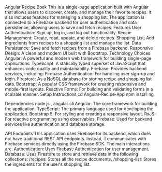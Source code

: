

Angular Recipe Book
This is a single-page application built with Angular that allows users to discover, create, and manage their favorite recipes. It also includes features for managing a shopping list. The application is connected to a Firebase backend for user authentication and data persistence, allowing users to save and fetch recipes.
Features
User Authentication: Sign up, log in, and log out functionality.
Recipe Management: Create, read, update, and delete recipes.
Shopping List: Add ingredients from recipes to a shopping list and manage the list.
Data Persistence: Save and fetch recipes from a Firebase backend.
Responsive Design: A clean and modern UI built with Bootstrap.
Technology Choices
Angular: A powerful and modern web framework for building single-page applications.
TypeScript: A statically typed superset of JavaScript that enhances code quality and maintainability.
Firebase: Provides backend services, including:
Firebase Authentication: For handling user sign-up and login.
Firestore: As a NoSQL database for storing recipe and shopping list data.
Bootstrap: A popular CSS framework for creating responsive and mobile-first layouts.
Reactive Forms: For building and validating forms in a scalable manner.
Setup Instructions
cd Angular-Recipe-App
npm install
ng 



Dependencies
node js , angular cli
Angular: The core framework for building the application.
TypeScript: The primary language used for developing the application.
Bootstrap 5: For styling and creating a responsive layout.
RxJS: For reactive programming using observables.
Firebase: Used for backend services like authentication and database storage.

API Endpoints
This application uses Firebase for its backend, which does not have traditional REST API endpoints. Instead, it communicates with Firebase services directly using the Firebase SDK. The main interactions are:
Authentication: Uses Firebase Authentication for user management.
Database: Uses Firestore to store and retrieve data in the following collections:
/recipes: Stores all the recipe documents.
/shopping-list: Stores the ingredients for the user's shopping list.